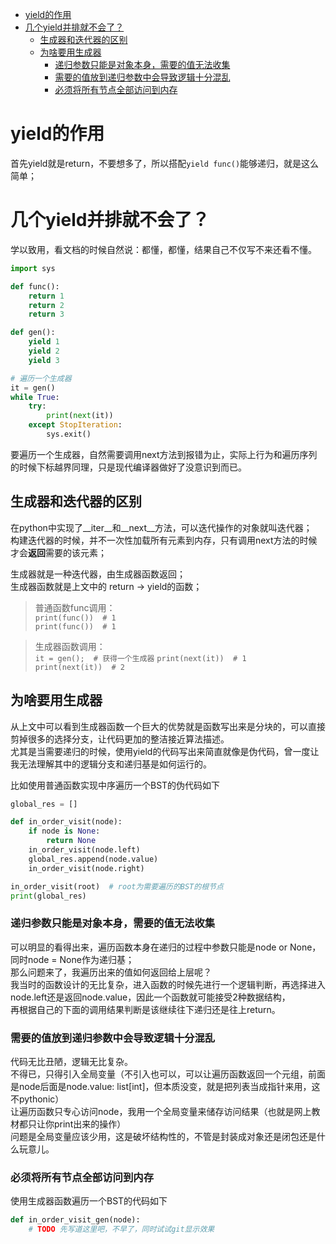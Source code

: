 - [yield的作用](#yield的作用)
- [几个yield并排就不会了？](#几个yield并排就不会了)
  - [生成器和迭代器的区别](#生成器和迭代器的区别)
  - [为啥要用生成器](#为啥要用生成器)
    - [递归参数只能是对象本身，需要的值无法收集](#递归参数只能是对象本身需要的值无法收集)
    - [需要的值放到递归参数中会导致逻辑十分混乱](#需要的值放到递归参数中会导致逻辑十分混乱)
    - [必须将所有节点全部访问到内存](#必须将所有节点全部访问到内存)
# yield的作用
首先yield就是return，不要想多了，所以搭配`yield func()`能够递归，就是这么简单；

# 几个yield并排就不会了？
学以致用，看文档的时候自然说：都懂，都懂，结果自己不仅写不来还看不懂。

```python
import sys

def func():
    return 1
    return 2
    return 3

def gen():
    yield 1
    yield 2
    yield 3

# 遍历一个生成器
it = gen()
while True:
    try:
        print(next(it))
    except StopIteration:
        sys.exit()
```
要遍历一个生成器，自然需要调用next方法到报错为止，实际上行为和遍历序列的时候下标越界同理，只是现代编译器做好了没意识到而已。
## 生成器和迭代器的区别
在python中实现了__iter__和__next__方法，可以迭代操作的对象就叫迭代器；  
构建迭代器的时候，并不一次性加载所有元素到内存，只有调用next方法的时候才会**返回**需要的该元素；


生成器就是一种迭代器，由生成器函数返回；  
生成器函数就是上文中的 return -> yield的函数；  
>普通函数func调用：  
>`print(func())  # 1`  
>`print(func())  # 1`

>生成器函数调用：  
>`it = gen();  # 获得一个生成器` 
>`print(next(it))  # 1`  
>`print(next(it))  # 2`  
## 为啥要用生成器
从上文中可以看到生成器函数一个巨大的优势就是函数写出来是分块的，可以直接剪掉很多的选择分支，让代码更加的整洁接近算法描述。  
尤其是当需要递归的时候，使用yield的代码写出来简直就像是伪代码，曾一度让我无法理解其中的逻辑分支和递归基是如何运行的。

比如使用普通函数实现中序遍历一个BST的伪代码如下
```python
global_res = []

def in_order_visit(node):
    if node is None:
        return None
    in_order_visit(node.left)
    global_res.append(node.value)
    in_order_visit(node.right)

in_order_visit(root)  # root为需要遍历的BST的根节点
print(global_res)
```
### 递归参数只能是对象本身，需要的值无法收集
可以明显的看得出来，遍历函数本身在递归的过程中参数只能是node or None，同时node = None作为递归基；  
那么问题来了，我遍历出来的值如何返回给上层呢？  
我当时的函数设计的无比复杂，进入函数的时候先进行一个逻辑判断，再选择进入node.left还是返回node.value，因此一个函数就可能接受2种数据结构，  
再根据自己的下面的调用结果判断是该继续往下递归还是往上return。
### 需要的值放到递归参数中会导致逻辑十分混乱
代码无比丑陋，逻辑无比复杂。  
不得已，只得引入全局变量（不引入也可以，可以让遍历函数返回一个元组，前面是node后面是node.value: list[int]，但本质没变，就是把列表当成指针来用，这不pythonic）  
让遍历函数只专心访问node，我用一个全局变量来储存访问结果（也就是网上教材都只让你print出来的操作）  
问题是全局变量应该少用，这是破坏结构性的，不管是封装成对象还是闭包还是什么玩意儿。

### 必须将所有节点全部访问到内存

使用生成器函数遍历一个BST的代码如下
```python
def in_order_visit_gen(node):
    # TODO 先写道这里吧，不早了，同时试试git显示效果
```